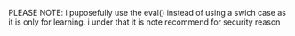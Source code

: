 PLEASE NOTE: i puposefully use the eval() instead of using a swich case as it is only for learning.
i under that it is note recommend for security reason
